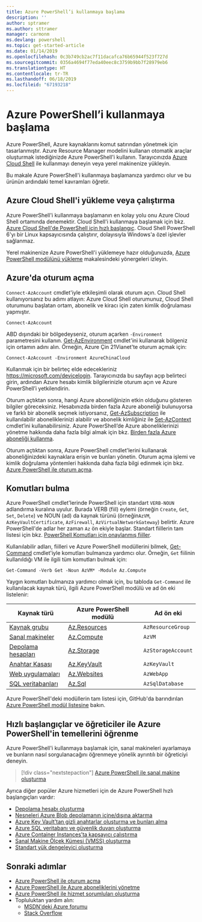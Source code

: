 ```yaml
---
title: Azure PowerShell’i kullanmaya başlama
description: ''
author: sptramer
ms.author: sttramer
manager: carmonm
ms.devlang: powershell
ms.topic: get-started-article
ms.date: 01/14/2019
ms.openlocfilehash: 0c3b749cb2ac7f11dacafca76b65944f523f727d
ms.sourcegitcommit: 0356a4694f77eda40eec8c3759b9bb7f28979eb6
ms.translationtype: HT
ms.contentlocale: tr-TR
ms.lasthandoff: 06/18/2019
ms.locfileid: "67193218"
---
```

# <a name="get-started-with-azure-powershell"></a>Azure PowerShell’i kullanmaya başlama

Azure PowerShell, Azure kaynaklarını komut satırından yönetmek için tasarlanmıştır. Azure Resource Manager modelini kullanan otomatik araçlar oluşturmak istediğinizde Azure PowerShell'i kullanın.
Tarayıcınızda [Azure Cloud Shell](/azure/cloud-shell/overview) ile kullanmayı deneyin veya yerel makinenize yükleyin.

Bu makale Azure PowerShell'i kullanmaya başlamanıza yardımcı olur ve bu ürünün ardındaki temel kavramları öğretir.

## <a name="install-or-run-in-azure-cloud-shell"></a>Azure Cloud Shell'i yükleme veya çalıştırma

Azure PowerShell'i kullanmaya başlamanın en kolay yolu onu Azure Cloud Shell ortamında denemektir.
Cloud Shell'i kullanmaya başlamak için bkz. [Azure Cloud Shell'de PowerShell için hızlı başlangıç](/azure/cloud-shell/quickstart-powershell).
Cloud Shell PowerShell 6'yı bir Linux kapsayıcısında çalıştırır, dolayısıyla Windows'a özel işlevler sağlanmaz.

Yerel makinenize Azure PowerShell'i yüklemeye hazır olduğunuzda, [Azure PowerShell modülünü yükleme](install-az-ps.md) makalesindeki yönergeleri izleyin.

## <a name="sign-in-to-azure"></a>Azure'da oturum açma

`Connect-AzAccount` cmdlet'iyle etkileşimli olarak oturum açın. Cloud Shell kullanıyorsanız bu adımı atlayın: Azure Cloud Shell oturumunuz, Cloud Shell oturumunu başlatan ortam, abonelik ve kiracı için zaten kimlik doğrulaması yapmıştır.

```azurepowershell-interactive
Connect-AzAccount
```

ABD dışındaki bir bölgedeyseniz, oturum açarken `-Environment` parametresini kullanın. [Get-AzEnvironment](/powershell/module/Az.Accounts/Get-AzEnvironment) cmdlet'ini kullanarak bölgeniz için ortamın adını alın. Örneğin, Azure Çin 21Vianet'te oturum açmak için:

```azurepowershell-interactive
Connect-AzAccount -Environment AzureChinaCloud
```

Kullanmak için bir belirteç elde edecekleriniz https://microsoft.com/devicelogin. Tarayıcınızda bu sayfayı açıp belirteci girin, ardından Azure hesabı kimlik bilgilerinizle oturum açın ve Azure PowerShell’i yetkilendirin. 

Oturum açtıktan sonra, hangi Azure aboneliğinizin etkin olduğunu gösteren bilgiler göreceksiniz. Hesabınızda birden fazla Azure aboneliği bulunuyorsa ve farklı bir abonelik seçmek istiyorsanız, [Get-AzSubscription](/powershell/module/az.accounts/get-azsubscription) ile kullanılabilir aboneliklerinizi alabilir ve abonelik kimliğiniz ile [Set-AzContext](/powershell/module/az.accounts/set-azcontext) cmdlet’ini kullanabilirsiniz.
Azure PowerShell’de Azure aboneliklerinizi yönetme hakkında daha fazla bilgi almak için bkz. [Birden fazla Azure aboneliği kullanma](manage-subscriptions-azureps.md).

Oturum açtıktan sonra, Azure PowerShell cmdlet'lerini kullanarak aboneliğinizdeki kaynaklara erişin ve bunları yönetin. Oturum açma işlemi ve kimlik doğrulama yöntemleri hakkında daha fazla bilgi edinmek için bkz. [Azure PowerShell ile oturum açma](authenticate-azureps.md).

## <a name="find-commands"></a>Komutları bulma

Azure PowerShell cmdlet'lerinde PowerShell için standart `VERB-NOUN` adlandırma kuralına uyulur. Burada VERB (fiil) eylemi (örneğin `Create`, `Get`, `Set`, `Delete`) ve NOUN (ad) da kaynak türünü (örneğin`AzVM`, `AzKeyVaultCertificate`, `AzFirewall`, `AzVirtualNetworkGateway`) belirtir. Azure PowerShell'de adlar her zaman `Az` ön ekiyle başlar. Standart fiillerin tam listesi için bkz. [PowerShell Komutları için onaylanmış fiiller](/powershell/developer/cmdlet/approved-verbs-for-windows-powershell-commands).

Kullanılabilir adları, fiilleri ve Azure PowerShell modüllerini bilmek, [Get-Command](/powershell/module/microsoft.powershell.core/get-command) cmdlet'iyle komutları bulmanıza yardımcı olur. Örneğin, `Get` fiilinin kullanıldığı VM ile ilgili tüm komutları bulmak için:

```powershell-interactive
Get-Command -Verb Get -Noun AzVM* -Module Az.Compute
```

Yaygın komutları bulmanıza yardımcı olmak için, bu tabloda `Get-Command` ile kullanılacak kaynak türü, ilgili Azure PowerShell modülü ve ad ön eki listelenir:

| Kaynak türü | Azure PowerShell modülü | Ad ön eki |
|---------------|-------------------------|----------------|
| [Kaynak grubu](/azure/azure-resource-manager/resource-group-overview) | [Az.Resources](/powershell/module/az.resources#resources) | `AzResourceGroup` |
| [Sanal makineler](/azure/virtual-machines) | [Az.Compute](/powershell/module/az.compute#virtual_machines) | `AzVM` |
| [Depolama hesapları](/azure/storage/common/storage-introduction) | [Az.Storage](/powershell/module/az.storage/) | `AzStorageAccount` |
| [Anahtar Kasası](/azure/key-vault/key-vault-whatis) | [Az.KeyVault](/powershell/module/az.keyvault) | `AzKeyVault` |
| [Web uygulamaları](/azure/app-service) | [Az.Websites](/powershell/module/az.websites) | `AzWebApp` |
| [SQL veritabanları](/azure/sql-database) | [Az.Sql](/powershell/module/az.sql) | `AzSqlDatabase` |

Azure PowerShell'deki modüllerin tam listesi için, GitHub'da barındırılan [Azure PowerShell modül listesine](https://github.com/Azure/azure-powershell/blob/master/documentation/azure-powershell-modules.md) bakın.

## <a name="learn-azure-powershell-basics-with-quickstarts-and-tutorials"></a>Hızlı başlangıçlar ve öğreticiler ile Azure PowerShell'in temellerini öğrenme

Azure PowerShell'i kullanmaya başlamak için, sanal makineleri ayarlamaya ve bunların nasıl sorgulanacağını öğrenmeye yönelik ayrıntılı bir öğreticiyi deneyin.

> [!div class="nextstepaction"]
> [Azure PowerShell ile sanal makine oluşturma](azureps-vm-tutorial.yml)

Ayrıca diğer popüler Azure hizmetleri için de Azure PowerShell hızlı başlangıçları vardır:

* [Depolama hesabı oluşturma](/azure/storage/common/storage-quickstart-create-account?tabs=azure-powershell)
* [Nesneleri Azure Blob depolamanın içine/dışına aktarma](/azure/storage/blobs/storage-quickstart-blobs-powershell)
* [Azure Key Vault'tan gizli anahtarlar oluşturma ve bunları alma](/azure/key-vault/quick-create-powershell)
* [Azure SQL veritabanı ve güvenlik duvarı oluşturma](/azure/sql-database/scripts/sql-database-create-and-configure-database-powershell)
* [Azure Container Instances’ta kapsayıcı çalıştırma](/azure/container-instances/container-instances-quickstart-powershell)
* [Sanal Makine Ölçek Kümesi (VMSS) oluşturma](/azure/virtual-machine-scale-sets/quick-create-powershell)
* [Standart yük dengeleyici oluşturma](/azure/load-balancer/quickstart-create-standard-load-balancer-powershell)

## <a name="next-steps"></a>Sonraki adımlar

* [Azure PowerShell ile oturum açma](authenticate-azureps.md)
* [Azure PowerShell ile Azure aboneliklerini yönetme](manage-subscriptions-azureps.md)
* [Azure PowerShell ile hizmet sorumluları oluşturma](create-azure-service-principal-azureps.md)
* Topluluktan yardım alın:
  * [MSDN'deki Azure forumu](http://go.microsoft.com/fwlink/p/?LinkId=320212)
  * [Stack Overflow](http://go.microsoft.com/fwlink/?LinkId=320213)
